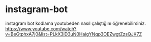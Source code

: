 # instagram-bot
instagram bot kodlama
youtubeden nasıl çalıştığını öğrenebilirsiniz.
https://www.youtube.com/watch?v=BeGtphxA7j0&list=PLkX3iD3uN0HaigYNqp3OEZwgtZzsQJK7Z
